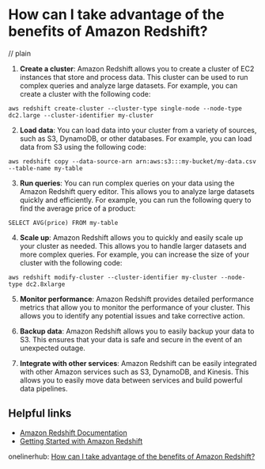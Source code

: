 # How can I take advantage of the benefits of Amazon Redshift?
// plain

1. **Create a cluster**: Amazon Redshift allows you to create a cluster of EC2 instances that store and process data. This cluster can be used to run complex queries and analyze large datasets. For example, you can create a cluster with the following code:

```
aws redshift create-cluster --cluster-type single-node --node-type dc2.large --cluster-identifier my-cluster
```

2. **Load data**: You can load data into your cluster from a variety of sources, such as S3, DynamoDB, or other databases. For example, you can load data from S3 using the following code:

```
aws redshift copy --data-source-arn arn:aws:s3:::my-bucket/my-data.csv --table-name my-table
```

3. **Run queries**: You can run complex queries on your data using the Amazon Redshift query editor. This allows you to analyze large datasets quickly and efficiently. For example, you can run the following query to find the average price of a product:

```
SELECT AVG(price) FROM my-table
```

4. **Scale up**: Amazon Redshift allows you to quickly and easily scale up your cluster as needed. This allows you to handle larger datasets and more complex queries. For example, you can increase the size of your cluster with the following code:

```
aws redshift modify-cluster --cluster-identifier my-cluster --node-type dc2.8xlarge
```

5. **Monitor performance**: Amazon Redshift provides detailed performance metrics that allow you to monitor the performance of your cluster. This allows you to identify any potential issues and take corrective action.

6. **Backup data**: Amazon Redshift allows you to easily backup your data to S3. This ensures that your data is safe and secure in the event of an unexpected outage.

7. **Integrate with other services**: Amazon Redshift can be easily integrated with other Amazon services such as S3, DynamoDB, and Kinesis. This allows you to easily move data between services and build powerful data pipelines.

## Helpful links

- [Amazon Redshift Documentation](https://docs.aws.amazon.com/redshift/latest/mgmt/welcome.html)
- [Getting Started with Amazon Redshift](https://aws.amazon.com/redshift/getting-started/)

onelinerhub: [How can I take advantage of the benefits of Amazon Redshift?](https://onelinerhub.com/amazon-redshift/how-can-i-take-advantage-of-the-benefits-of-amazon-redshift)